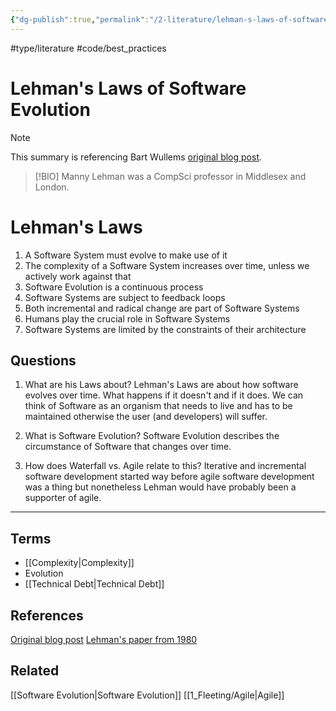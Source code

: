 ```yaml
---
{"dg-publish":true,"permalink":"/2-literature/lehman-s-laws-of-software-evolution/","created":"2023-08-16T12:58:49.221-06:00","updated":"2023-08-17T08:56:28.760-06:00"}
---
```


#type/literature #code/best_practices 
# Lehman's Laws of Software Evolution

> [!NOTE]
> This summary is referencing Bart Wullems [original blog post](https://bartwullems.blogspot.com/2023/05/lehmans-laws-of-software-evolution.html).

> [!BIO]
> Manny Lehman was a CompSci professor in Middlesex and London.

# Lehman's Laws
1. A Software System must evolve to make use of it
2. The complexity of a Software System increases over time, unless we actively work against that 
3. Software Evolution is a continuous process
4. Software Systems are subject to feedback loops
5. Both incremental and radical change are part of Software Systems
6. Humans play the crucial role in Software Systems
7. Software Systems are limited by the constraints of their architecture
## Questions
1. What are his Laws about?
	Lehman's Laws are about how software evolves over time. What happens if it doesn't and if it does. We can think of Software as an organism that needs to live and has to be maintained otherwise the user (and developers) will suffer.
	
2. What is Software Evolution?
	Software Evolution describes the circumstance of Software that changes over time. 

3. How does Waterfall vs. Agile relate to this?
	Iterative and incremental software development started way before agile software development was a thing but nonetheless Lehman would have probably been a supporter of agile.
---
## Terms
- [[Complexity\|Complexity]]
- Evolution
- [[Technical Debt\|Technical Debt]]
## References
[Original blog post](https://bartwullems.blogspot.com/2023/05/lehmans-laws-of-software-evolution.html)
[Lehman's paper from 1980](https://ieeexplore.ieee.org/document/1456074)
## Related
[[Software Evolution\|Software Evolution]]
[[1_Fleeting/Agile\|Agile]]